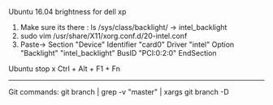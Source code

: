 Ubuntu 16.04 brightness for dell xp
1. Make sure its there : ls /sys/class/backlight/ -> intel_backlight
2. sudo vim /usr/share/X11/xorg.conf.d/20-intel.conf
3. Paste-> Section "Device" Identifier "card0" Driver "intel" Option "Backlight" "intel_backlight" BusID "PCI:0:2:0" EndSection



Ubuntu stop x
Ctrl + Alt + F1 + Fn



--------------------------------------------------
Git commands:
git branch | grep -v "master" | xargs git branch -D 
